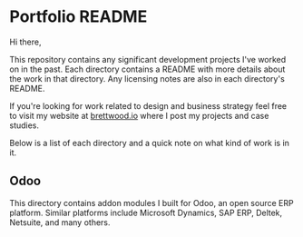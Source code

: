 # Portfolio README

Hi there,

This repository contains any significant development projects I've worked on in the past. Each directory contains a README with more details about the work in that directory. Any licensing notes are also in each directory's README.

If you're looking for work related to design and business strategy feel free to visit my website at [brettwood.io](brettwood.io) where I post my projects and case studies.

Below is a list of each directory and a quick note on what kind of work is in it.

## Odoo
This directory contains addon modules I built for Odoo, an open source ERP platform. Similar platforms include Microsoft Dynamics, SAP ERP, Deltek, Netsuite, and many others.
